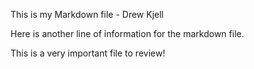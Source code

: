 This is my Markdown file - Drew Kjell

Here is another line of information for the markdown file.

This is a very important file to review!